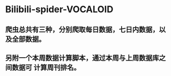 # Bilibili-spider-VOCALOID
## 爬虫总共有三种，分别爬取每日数据，七日内数据，以及全部数据。
## 另附一个本周数据计算脚本，通过本周与上周数据库之间数据可 计算周刊排名。
